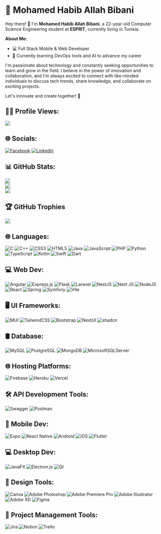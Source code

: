 
# 💫 Mohamed Habib Allah Bibani
Hey there! 👋 I'm **Mohamed Habib Allah Bibani**, a 22-year-old Computer Science Engineering student at **ESPRIT**, currently living in Tunisia.

**About Me:**
- 💻 Full Stack Mobile & Web Developer
- 🌱 Currently learning DevOps tools and AI to advance my career

I'm passionate about technology and constantly seeking opportunities to learn and grow in the field. I believe in the power of innovation and collaboration, and I'm always excited to connect with like-minded individuals to discuss tech trends, share knowledge, and collaborate on exciting projects.

Let's innovate and create together! 🚀

## 🧑‍💻 Profile Views:
![](https://komarev.com/ghpvc/?username=GitHackerz)

## 🌐 Socials:
[![Facebook](https://img.shields.io/badge/Facebook-%231877F2.svg?logo=Facebook&logoColor=white)](https://facebook.com/mohamed.habib.allah.bibani) [![LinkedIn](https://img.shields.io/badge/LinkedIn-%230077B5.svg?logo=linkedin&logoColor=white)](https://linkedin.com/in/mohamed-habib-allah-bibani-08b966230) 
## 📊 GitHub Stats:
![](https://github-readme-stats.vercel.app/api?username=GitHackerz&theme=dark&hide_border=true&include_all_commits=true&count_private=true)<br/>
![](https://github-readme-streak-stats.herokuapp.com/?user=GitHackerz&theme=dark&hide_border=true)<br/>
![](https://github-readme-stats.vercel.app/api/top-langs/?username=GitHackerz&theme=dark&hide_border=true&include_all_commits=true&count_private=true&layout=compact)

## 🏆 GitHub Trophies
![](https://github-profile-trophy.vercel.app/?username=GitHackerz&theme=radical&no-frame=false&no-bg=true&margin-w=4)

## 🌐 Languages:
![C](https://img.shields.io/badge/c-%2300599C.svg?style=for-the-badge&logo=c&logoColor=white) 
![C++](https://img.shields.io/badge/c++-%2300599C.svg?style=for-the-badge&logo=c%2B%2B&logoColor=white) 
![CSS3](https://img.shields.io/badge/css3-%231572B6.svg?style=for-the-badge&logo=css3&logoColor=white) 
![HTML5](https://img.shields.io/badge/html5-%23E34F26.svg?style=for-the-badge&logo=html5&logoColor=white) 
![Java](https://img.shields.io/badge/java-%23ED8B00.svg?style=for-the-badge&logo=openjdk&logoColor=white) 
![JavaScript](https://img.shields.io/badge/javascript-%23323330.svg?style=for-the-badge&logo=javascript&logoColor=%23F7DF1E) 
![PHP](https://img.shields.io/badge/php-%23777BB4.svg?style=for-the-badge&logo=php&logoColor=white) 
![Python](https://img.shields.io/badge/python-3670A0?style=for-the-badge&logo=python&logoColor=ffdd54) 
![TypeScript](https://img.shields.io/badge/typescript-%23007ACC.svg?style=for-the-badge&logo=typescript&logoColor=white) 
![Kotlin](https://img.shields.io/badge/Kotlin-%230095D5.svg?style=for-the-badge&logo=kotlin&logoColor=white) 
![Swift](https://img.shields.io/badge/Swift-%23F05138.svg?style=for-the-badge&logo=swift&logoColor=white) 
![Dart](https://img.shields.io/badge/Dart-%230175C5.svg?style=for-the-badge&logo=dart&logoColor=white)

## 💻 Web Dev:
![Angular](https://img.shields.io/badge/angular-%23DD0031.svg?style=for-the-badge&logo=angular&logoColor=white) 
![Express.js](https://img.shields.io/badge/express.js-%23404d59.svg?style=for-the-badge&logo=express&logoColor=%2361DAFB) 
![Flask](https://img.shields.io/badge/flask-%23000.svg?style=for-the-badge&logo=flask&logoColor=white) 
![Laravel](https://img.shields.io/badge/laravel-%23FF2D20.svg?style=for-the-badge&logo=laravel&logoColor=white) 
![NestJS](https://img.shields.io/badge/nestjs-%23E0234E.svg?style=for-the-badge&logo=nestjs&logoColor=white) 
![Next JS](https://img.shields.io/badge/Next-black?style=for-the-badge&logo=next.js&logoColor=white) 
![NodeJS](https://img.shields.io/badge/node.js-6DA55F?style=for-the-badge&logo=node.js&logoColor=white) 
![React](https://img.shields.io/badge/react-%2320232a.svg?style=for-the-badge&logo=react&logoColor=%2361DAFB) 
![Spring](https://img.shields.io/badge/spring-%236DB33F.svg?style=for-the-badge&logo=spring&logoColor=white) 
![Symfony](https://img.shields.io/badge/symfony-%23000000.svg?style=for-the-badge&logo=symfony&logoColor=white) 
![Vite](https://img.shields.io/badge/vite-%23646CFF.svg?style=for-the-badge&logo=vite&logoColor=white) 

## 🖥️ UI Frameworks:
![MUI](https://img.shields.io/badge/MUI-%230081CB.svg?style=for-the-badge&logo=mui&logoColor=white) 
![TailwindCSS](https://img.shields.io/badge/tailwindcss-%2338B2AC.svg?style=for-the-badge&logo=tailwind-css&logoColor=white) 
![Bootstrap](https://img.shields.io/badge/bootstrap-%238511FA.svg?style=for-the-badge&logo=bootstrap&logoColor=white)
![NextUI](https://img.shields.io/badge/NextUI-%23000000.svg?style=for-the-badge&logo=next.js&logoColor=white)
![shadcn](https://img.shields.io/badge/shadcn-003545.svg?style=for-the-badge&logo=shadcn/ui&logoColor=white)

## 🛢️ Database:
![MySQL](https://img.shields.io/badge/mysql-%2300000f.svg?style=for-the-badge&logo=mysql&logoColor=white) 
![PostgreSQL](https://img.shields.io/badge/PostgreSQL-%23336791.svg?style=for-the-badge&logo=postgresql&logoColor=white) 
![MongoDB](https://img.shields.io/badge/MongoDB-%234ea94b.svg?style=for-the-badge&logo=mongodb&logoColor=white) 
![MicrosoftSQLServer](https://img.shields.io/badge/Microsoft%20SQL%20Server-CC2927?style=for-the-badge&logo=microsoft%20sql%20server&logoColor=white) 

## 🌐 Hosting Platforms:
![Firebase](https://img.shields.io/badge/firebase-%23039BE5.svg?style=for-the-badge&logo=firebase&logoColor=white)
![Heroku](https://img.shields.io/badge/heroku-%23430098.svg?style=for-the-badge&logo=heroku&logoColor=white) 
![Vercel](https://img.shields.io/badge/vercel-%23000000.svg?style=for-the-badge&logo=vercel&logoColor=white)

## 🛠️ API Development Tools:
![Swagger](https://img.shields.io/badge/-Swagger-%23Clojure?style=for-the-badge&logo=swagger&logoColor=white) 
![Postman](https://img.shields.io/badge/Postman-FF6C37?style=for-the-badge&logo=postman&logoColor=white)

## 📱 Mobile Dev:
![Expo](https://img.shields.io/badge/Expo-1C1E24?style=for-the-badge&logo=expo&logoColor=%23D04A37) 
![React Native](https://img.shields.io/badge/React_Native-%2320232a.svg?style=for-the-badge&logo=react&logoColor=%2361DAFB) 
![Android](https://img.shields.io/badge/Android-%2300C853.svg?style=for-the-badge&logo=android&logoColor=white) 
![iOS](https://img.shields.io/badge/iOS-%231B9BFF.svg?style=for-the-badge&logo=apple&logoColor=white) 
![Flutter](https://img.shields.io/badge/Flutter-%2302566A.svg?style=for-the-badge&logo=flutter&logoColor=white)

## 💻 Desktop Dev:
![JavaFX](https://img.shields.io/badge/JavaFX-%23007396.svg?style=for-the-badge&logo=java&logoColor=white)
![Electron.js](https://img.shields.io/badge/Electron-191970?style=for-the-badge&logo=Electron&logoColor=white) 
![Qt](https://img.shields.io/badge/Qt-%23217346.svg?style=for-the-badge&logo=Qt&logoColor=white)

## 🎨 Design Tools:
![Canva](https://img.shields.io/badge/Canva-%2300C4CC.svg?style=for-the-badge&logo=Canva&logoColor=white) 
![Adobe Photoshop](https://img.shields.io/badge/Adobe%20Photoshop-%23005AFF.svg?style=for-the-badge&logo=Adobe%20Photoshop&logoColor=white) 
![Adobe Premiere Pro](https://img.shields.io/badge/Adobe%20Premiere%20Pro-%230069FF.svg?style=for-the-badge&logo=Adobe%20Premiere%20Pro&logoColor=white) 
![Adobe Illustrator](https://img.shields.io/badge/Adobe%20Illustrator-%23FF9A00.svg?style=for-the-badge&logo=Adobe%20Illustrator&logoColor=white) 
![Adobe XD](https://img.shields.io/badge/Adobe%20XD-%234647FF?style=for-the-badge&logo=Adobe%20XD&logoColor=#FF61F6) 
![Figma](https://img.shields.io/badge/Figma-%23F24E1E.svg?style=for-the-badge&logo=Figma&logoColor=white) 

## 🔧 Project Management Tools:
![Jira](https://img.shields.io/badge/Jira-%230A0FFF.svg?style=for-the-badge&logo=Jira&logoColor=white) 
![Notion](https://img.shields.io/badge/Notion-%23000000.svg?style=for-the-badge&logo=Notion&logoColor=white) 
![Trello](https://img.shields.io/badge/Trello-%23026AA7.svg?style=for-the-badge&logo=Trello&logoColor=white) 
